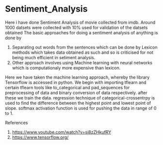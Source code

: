 # Sentiment_Analysis

Here i have done Sentiment Analysis of movie collected from imdb. Around 1000 datsets were collected with 10% used for validation of the datsets obtained
The basic approaches for doing a sentiment analysis of anything is done by
1) Separating out words from the sentences which can be done by Lexicon methods which takes data obtained as such and so is criticised for not being much efficient in setiment analysis.
2) Other approach involves using Machine learning with neural networks which is computationaly more expensive than lexicon.

Here we have taken the machine learning approach, whereby the library Tensorflow is accessed in python. We begin with importing tflearn and certain tflearn tools like to_categorical and pad_sequences for preprocessing of data and binary conversion of data respectively.
after these we train the data. regression technique of categorical-crossentrpy is used to find the difference between the highest point and lowest point of slope.
softmax activation function is used for pushing the data in range of 0 to 1.

References
1) https://www.youtube.com/watch?v=si8zZHkufRY
2) https://www.tensorflow.org/
